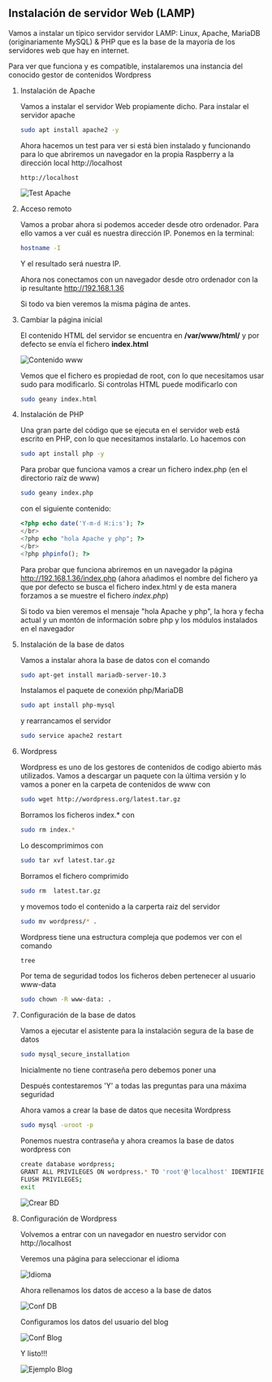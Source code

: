 ## Instalación de servidor Web (LAMP)

Vamos a instalar un típico servidor servidor LAMP: Linux, Apache, MariaDB (originariamente MySQL) & PHP que es la base de la mayoría de los servidores web que hay en internet.

Para ver que funciona y es compatible, instalaremos una instancia del conocido gestor de contenidos Wordpress

1. Instalación de Apache

    Vamos a instalar el servidor Web propiamente dicho. Para instalar el servidor apache 
    ```sh
    sudo apt install apache2 -y
    ```
    Ahora hacemos un test para ver si está bien instalado y funcionando para lo que abriremos un navegador en la propia Raspberry a la dirección local http://localhost

    ```
    http://localhost
    ```

    ![Test Apache](./images/TestApache.png)

2. Acceso remoto

    Vamos a probar ahora si podemos acceder desde otro ordenador. Para ello vamos a ver cuál es nuestra dirección IP. Ponemos en la terminal:

    ```sh
    hostname -I
    ```
   
    Y el resultado será nuestra IP.
    
    Ahora nos conectamos con un navegador desde otro ordenador con la ip resultante http://192.168.1.36

    Si todo va bien veremos la misma página de antes.

3. Cambiar la página inicial

    El contenido HTML del servidor se encuentra en **/var/www/html/** y por defecto se envía el fichero **index.html**

    ![Contenido www](./images/contenidowww.png)

    Vemos que el fichero es propiedad de root, con lo que necesitamos usar sudo para modificarlo. Si controlas HTML puede modificarlo con
    ```sh
    sudo geany index.html
    ```
4. Instalación de PHP

    Una gran parte del código que se ejecuta en el servidor web está escrito en  PHP, con lo que necesitamos instalarlo. Lo hacemos con

    ```sh
    sudo apt install php -y
    ```

    Para probar que funciona vamos a crear un fichero index.php (en el directorio raíz de www)

    ```sh
    sudo geany index.php
    ```

    con el siguiente contenido:

    ```php
    <?php echo date('Y-m-d H:i:s'); ?>
    </br>
    <?php echo "hola Apache y php"; ?>
    </br>
    <?php phpinfo(); ?>
    ```

    Para probar que funciona abriremos en un navegador la página http://192.168.1.36/index.php (ahora añadimos el nombre del fichero ya que por defecto se busca el fichero index.html y de esta manera forzamos a se muestre el fichero _index.php_)

    Si todo va bien veremos el mensaje "hola Apache y php", la hora y fecha actual y un montón de información sobre php y los módulos instalados en el navegador

5. Instalación de la base de datos

    Vamos a instalar ahora la base de datos con el comando
    
    ```sh
    sudo apt-get install mariadb-server-10.3
    ```

    Instalamos el paquete de conexión php/MariaDB
    
    ```sh
    sudo apt install php-mysql
    ```

    y rearrancamos el servidor

    ```sh
    sudo service apache2 restart
    ```

6. Wordpress

    Wordpress es uno de los gestores de contenidos de codigo abierto más utilizados. 
    Vamos a descargar un paquete con la última versión y lo vamos a poner en la carpeta de contenidos de www con

    ```sh
    sudo wget http://wordpress.org/latest.tar.gz
    ```

    Borramos los ficheros index.* con

    ```sh
    sudo rm index.*
    ```

    Lo descomprimimos  con

    ```sh
    sudo tar xvf latest.tar.gz
    ```

    Borramos el fichero comprimido

    ```sh
    sudo rm  latest.tar.gz
    ```

    y movemos todo el contenido a la carperta raiz del servidor

    ```sh
    sudo mv wordpress/* .
    ```

    Wordpress tiene una estructura compleja que podemos ver con el comando

    ```sh
    tree
    ```

    Por tema de seguridad todos los ficheros deben pertenecer al usuario www-data

    ```sh
    sudo chown -R www-data: .
    ```

7. Configuración de la base de datos

    Vamos a ejecutar el asistente para la instalación segura de la base de datos

    ```sh
    sudo mysql_secure_installation
    ```
    Inicialmente no tiene contraseña pero debemos poner una

    Después contestaremos 'Y' a todas las preguntas para una máxima seguridad

    Ahora vamos a crear la base de datos que necesita Wordpress

    ```sh
    sudo mysql -uroot -p
    ```

    Ponemos nuestra contraseña y ahora creamos la base de datos wordpress con

    ```sh
    create database wordpress;
    GRANT ALL PRIVILEGES ON wordpress.* TO 'root'@'localhost' IDENTIFIED BY 'TUcontraseña';
    FLUSH PRIVILEGES;
    exit
    ```

    ![Crear BD](./images/createDatabase.png)

8. Configuración de Wordpress

    Volvemos a entrar con un navegador en nuestro servidor con http://localhost

    Veremos una página para seleccionar el idioma

    ![Idioma](images/wpIdioma.png)

    Ahora rellenamos los datos de acceso a la base de datos 

    ![Conf DB](./images/wpPerdida.png)

    Configuramos los datos del usuario del blog

    ![Conf Blog](./images/wpConfBloq.png)

    Y listo!!!

    ![Ejemplo Blog](./images/wpEjemploBlog.png)
